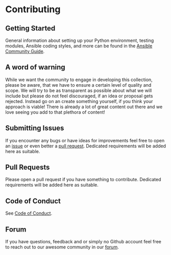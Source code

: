 # Contributing

## Getting Started

General information about setting up your Python environment, testing modules,
Ansible coding styles, and more can be found in the [Ansible Community Guide](
https://docs.ansible.com/ansible/latest/community/index.html).

## A word of warning

While we want the community to engage in developing this collection, please be
aware, that we have to ensure a certain level of quality and scope. We will try
to be as transparent as possible about what we will include but please do not
feel discouraged, if an idea or proposal gets rejected. Instead go on an create
something yourself, if you think your approach is viable! There is already a lot
of great content out there and we love seeing you add to that plethora of content!

## Submitting Issues

If you encounter any bugs or have ideas for improvements feel free to open an [issue](https://github.com/tribe29/ansible-collection-tribe29.checkmk/issues?q=is%3Aissue+is%3Aopen+sort%3Aupdated-desc) or even better a [pull request](#Pull-Requests).
Dedicated requirements will be added here as suitable.

## Pull Requests

Please open a pull request if you have something to contribute.
Dedicated requirements will be added here as suitable.

## Code of Conduct

See [Code of Conduct](CODE_OF_CONDUCT.md).

## Forum

If you have questions, feedback and or simply no Github account feel free to reach out to our awesome community in our [forum](https://community.checkmk.com).